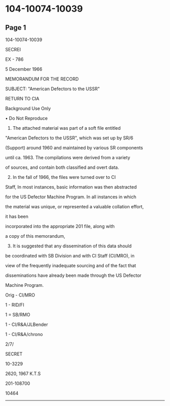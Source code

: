 # 104-10074-10039

## Page 1

104-10074-10039

SECREI

EX - 786

5 December 1966

MEMORANDUM FOR THE RECORD

SUBJECT: "American Defectors to the USSR"

RETURN TO CIA

Background Use Only

• Do Not Reproduce

1. The attached material was part of a soft file entitled

"American Defectors to the USSR", which was set up by SR/6

(Support) around 1960 and maintained by various SR components

until ca. 1963. The compilations were derived from a variety

of sources, and contain both classified and overt data.

2. In the fall of 1966, the files were turned over to CI

Staff, In most instances, basic information was then abstracted

for the US Defector Machine Program. In all instances in which

the material was unique, or represented a valuable collation effort,

it has been

incorporated into the appropriate 201 file, along with

a copy of this memorandum,

3. It is suggested that any dissemination of this data should

be coordinated with SB Division and with CI Staff (CI/MRO), in

view of the frequently inadequate sourcing and of the fact that

disseminations have already been made through the US Defector

Machine Program.

Orig - CI/MRO

1 - RID/FI

1 = SB/RMO

1 - CI/R&A/JLBender

1 - CI/R&A/chrono

2/7/

SECRET

10-3229

2620, 1967 K.T.S

201-108700

10464

---

